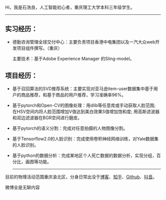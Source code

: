 Hi，我是石浩良，人工智能初心者，重庆理工大学本科三年级学生。

------

## 实习经历：

- 德勤咨询管理全球交付中心：主要负责项目香港中电集团以及一汽大众web开发项目组件撰写。（重庆）

  主要技术：基于Adobe  Experience Manager 的Sling-model。

## 项目经历：

- 基于召回算法的SVD推荐系统：主要实现对亚马逊item-user数据集中基于用户的商品推荐，和基于商品的用户推荐，学习准确率96%。

- 基于pytorch和Open-CV的图像处理：用dlib等任意库或手动获取人脸范围; 在HSV空间内将人脸范围增加V值达到美白效果S值增加饱和度; 用高斯滤波器和双边滤波器在BGR空间进行磨皮。

- 基于pytorch的语义分割：完成对任意拍摄的人物图像分割。

- 基于Tensorflow2.0的人脸识别：完成使用卷积神经网络训练，对Yale数据集的人脸识别。

- 基于python的数据分析：完成某地区个人死亡数据的数据分析，实现分组，百分比，画图等功能。

  ------

  

目前的物理活动范围重庆渝北区，分身日常出没于[博客](https://roroliang.github.io)、[知乎](https://www.zhihu.com/people/qing-feng-bu-wen-yan-yu-20-3)、[Github](https://github.com/roroliang)、[抖音](https://www.douyin.com/user/MS4wLjABAAAApmZgLWPLhWoW1ygfGgF-pfmF8TOIFWtrQ-nIFMVuQEo)。



微博全是无聊内容





<img src="https://roroliang.github.io/img/wife2.jpg" alt="wife2" style="zoom:3%;" />





